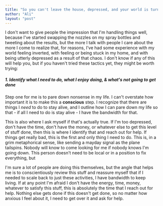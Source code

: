 ```yaml
---
title: "So you can't leave the house, depressed, and your world is turned upside down"
author: "Ali"
layout: "post"
---
```


I don't want to give people the impression that I'm handling things well, because I've started swapping the nozzles on my spray bottles and tweeting about the results, but the more I talk with people I care about the more I come to realize that, for reasons, I've had some experience with my world feeling inverted, with feeling or being stuck in my home, and with being utterly depressed as a result of that chaos. I don't know if any of this will help you, but if you haven't tried these tactics yet, they might be worth trying:

##### 1. Identify what I need to do, what I enjoy doing, & what's not going to get done

Step one for me is to pare down nonsense in my life. I can't overstate how important it is to make this a **conscious** step. I recognize that there are things I *need* to do to stay alive, and I outline how I can pare down my life so that - if all I need to do is stay alive - I have the bandwidth for that.

This is also where I ask myself if that's actually true. If I'm too depressed, don't have the time, don't have the money, or whatever else to get this level of stuff done, then this is where I identify that and reach out for help. If things get really bad, this is the first and only thing I need to do. This is, in a grim metaphorical sense, like sending a mayday signal as the plane tailspins. Nobody will know to come looking for me if nobody knows I'm going down. This person doesn't need to be local or in a position to fix everything, but 


I'm sure a lot of people are doing this themselves, but the angle that helps me is to conscientiously review this stuff and reassure myself that if I needed to scale back to just these activities, I have bandwidth to keep living. If at any point I'm afraid I don't have the energy, time, money, whatever to satisfy this stuff, this is absolutely the time that I reach out for help. Nothing else gets done if this doesn't get done, so no matter how anxious I feel about it, I need to get over it and ask for help.